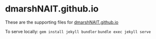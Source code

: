 # dmarshNAIT.github.io

These are the supporting files for [dmarshNAIT.github.io](https://dmarshnait.github.io/)



To serve locally:
`gem install jekyll bundler`
`bundle exec jekyll serve`